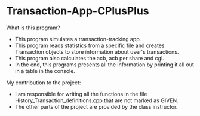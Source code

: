 # Transaction-App-CPlusPlus

What is this program?
- This program simulates a transaction-tracking app.
- This program reads statistics from a specific file and creates Transaction objects to store information about user's transactions.
- This program also calculates the acb, acb per share and cgl.
- In the end, this programs presents all the information by printing it all out in a table in the console.

My contribution to the project:
- I am responsible for writing all the functions in the file History_Transaction_definitions.cpp that are not marked as GIVEN.
- The other parts of the project are provided by the class instructor.
